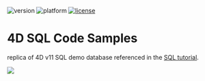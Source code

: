 ![version](https://img.shields.io/badge/version-20%2B-E23089)
![platform](https://img.shields.io/static/v1?label=platform&message=mac-intel%20|%20mac-arm%20|%20win-64&color=blue)
[![license](https://img.shields.io/github/license/miyako/tips-sql-code-samples)](LICENSE)

# 4D SQL Code Samples
replica of 4D v11 SQL demo database referenced in the [SQL tutorial](https://doc.4d.com/4Dv20R5/4D/20-R5/Tutorial.200-6857102.en.html).

![](https://github.com/user-attachments/assets/ca5294e9-ed2f-47a6-9f10-5e138e096f0b)

